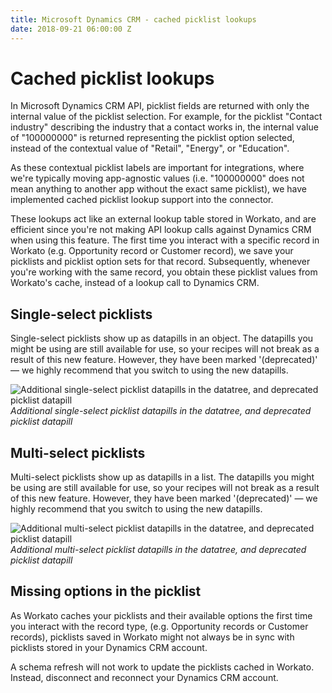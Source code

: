 ```yaml
---
title: Microsoft Dynamics CRM - cached picklist lookups
date: 2018-09-21 06:00:00 Z
---
```


# Cached picklist lookups
In Microsoft Dynamics CRM API, picklist fields are returned with only the internal value of the picklist selection. For example, for the picklist "Contact industry" describing the industry that a contact works in, the internal value of "100000000" is returned representing the picklist option selected, instead of the contextual value of "Retail", "Energy", or "Education".

As these contextual picklist labels are important for integrations, where we're typically moving app-agnostic values (i.e. "100000000" does not mean anything to another app without the exact same picklist), we have implemented cached picklist lookup support into the connector.

These lookups act like an external lookup table stored in Workato, and are efficient since you're not making API lookup calls against Dynamics CRM when using this feature. The first time you interact with a specific record in Workato (e.g. Opportunity record or Customer record), we save your picklists and picklist option sets for that record. Subsequently, whenever you're working with the same record, you obtain these picklist values from Workato's cache, instead of a lookup call to Dynamics CRM.

## Single-select picklists
Single-select picklists show up as datapills in an object. The datapills you might be using are still available for use, so your recipes will not break as a result of this new feature. However, they have been marked '(deprecated)' — we highly recommend that you switch to using the new datapills.

![Additional single-select picklist datapills in the datatree, and deprecated picklist datapill](~@img/connectors/microsoft-dynamics-CRM/single-select-picklist-values.png)
*Additional single-select picklist datapills in the datatree, and deprecated picklist datapill*

## Multi-select picklists
Multi-select picklists show up as datapills in a list. The datapills you might be using are still available for use, so your recipes will not break as a result of this new feature. However, they have been marked '(deprecated)' — we highly recommend that you switch to using the new datapills.

![Additional multi-select picklist datapills in the datatree, and deprecated picklist datapill](~@img/connectors/microsoft-dynamics-CRM/multiselect-picklist-values.png)
*Additional multi-select picklist datapills in the datatree, and deprecated picklist datapill*

## Missing options in the picklist
As Workato caches your picklists and their available options the first time you interact with the record type, (e.g. Opportunity records or Customer records), picklists saved in Workato might not always be in sync with picklists stored in your Dynamics CRM account.

A schema refresh will not work to update the picklists cached in Workato. Instead, disconnect and reconnect your Dynamics CRM account.
